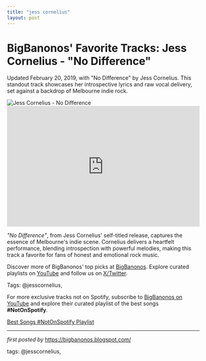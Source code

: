```yaml
---
title: "jess cornelius"
layout: post
---
```

<!-- Post Title -->
<h1 >BigBanonos' Favorite Tracks: Jess Cornelius - "No Difference"</h1> <!-- Introductory Text -->
<p >Updated February 20, 2019, with "No Difference" by Jess Cornelius. This standout track showcases her introspective lyrics and raw vocal delivery, set against a backdrop of Melbourne indie rock.</p> <!-- Featured Image -->
<div > <img src="https://www.rollingstone.com/wp-content/uploads/2020/06/JessCornelius-Rachael-Pony-Cassells.jpg" alt="Jess Cornelius - No Difference" />
</div> <!-- YouTube Video Embed -->
<div > <iframe width="100%" height="315" src="https://www.youtube.com/embed/XYDbx6L2Wuk" title="Jess Cornelius - 'No Difference'" frameborder="0" allow="accelerometer; autoplay; encrypted-media; gyroscope; picture-in-picture; web-share" referrerpolicy="strict-origin-when-cross-origin" allowfullscreen></iframe>
</div> <!-- Song Information -->
<div > <p><em>"No Difference"</em>, from Jess Cornelius' self-titled release, captures the essence of Melbourne's indie scene. Cornelius delivers a heartfelt performance, blending introspection with powerful melodies, making this track a favorite for fans of honest and emotional rock music.</p>
</div> <!-- Footer Links -->
<div > <p>Discover more of BigBanonos' top picks at <a href="https://bigbanonos.blogspot.com/" target="_blank">BigBanonos</a>. Explore curated playlists on <a href="https://www.youtube.com/@BigBanonos" target="_blank">YouTube</a> and follow us on <a href="https://x.com/bigbanonos" target="_blank">X/Twitter</a>.</p>
</div> <!-- Tags -->
<p >Tags: @jesscornelius,</p>


<!--Subscribe and Playlist Links-->
<div>
    <p>For more exclusive tracks not on Spotify, subscribe to <a href="https://www.youtube.com/@BigBanonos" target="_blank">BigBanonos on YouTube</a> and explore their curated playlist of the best songs <strong>#NotOnSpotify</strong>.</p>
    <p><a href="https://www.youtube.com/playlist?list=PLtuNtuTatqI0kFahUCbtbfenC_ET5O_tr" target="_blank">Best Songs #NotOnSpotify Playlist<br /></a></p></div>

<hr />

<p><em>first posted by</em> <a href="https://bigbanonos.blogspot.com/" rel="noopener" target="_new">https://bigbanonos.blogspot.com/</a></p>

<p>tags: @jesscornelius,</p>
